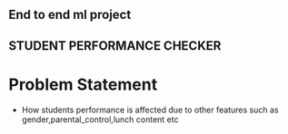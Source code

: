 ## End to end ml project

## STUDENT PERFORMANCE CHECKER 

# Problem Statement 
- How students performance is affected due to other features such as gender,parental_control,lunch content etc  
